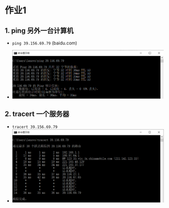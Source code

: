 # 作业1

## 1. ping 另外一台计算机

- `ping 39.156.69.79` (baidu.com)

- ![ping](imgs/ping.png)

## 2. tracert 一个服务器

- `tracert 39.156.69.79`
- ![tracert](imgs/tracert.png)

